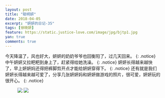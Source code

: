 ```yaml
---
layout: post
title: "聪明妍"
date: 2018-04-05
excerpt: "妍妍的日记-35"
tags: [徐晓妍]
feature: https://static.justice-love.com/image/jpg/bjtp1.jpg
yan: true
comments: true
---
```

今天降温了，风也好大，妍妍的奶奶爷爷也回衡阳了，过几天回来。
{: .notice}
中午妍妍又拉粑粑到身上了，赶紧得给她洗澡。
{: .notice}
妍妍长得越来越快了，早上妍妍妈还得把裤脚剪开点才能给妍妍穿得下。
{: .notice}
还有就是我们妍妍长得越来越可爱了，分享几张妍妍妈和妍妍做游戏的照片，很可爱，妍妍玩的很开心。
{: .notice}
<figure>
    <img src="{{ site.staticUrl }}/yanyan/image/congmingyan1.JPG?imageMogr2/auto-orient" />
    <img src="{{ site.staticUrl }}/yanyan/image/congmingyan2.JPG?imageMogr2/auto-orient" />
</figure>

